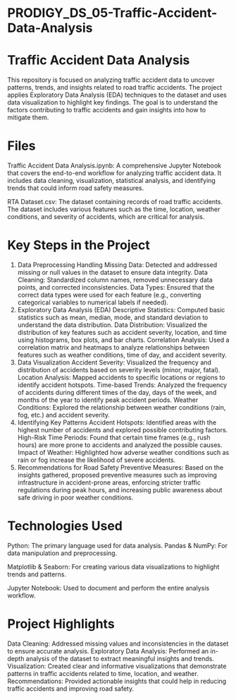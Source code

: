 # PRODIGY_DS_05-Traffic-Accident-Data-Analysis
# Traffic Accident Data Analysis
This repository is focused on analyzing traffic accident data to uncover patterns, trends, and insights related to road traffic accidents. The project applies Exploratory Data Analysis (EDA) techniques to the dataset and uses data visualization to highlight key findings. The goal is to understand the factors contributing to traffic accidents and gain insights into how to mitigate them.

# Files
Traffic Accident Data Analysis.ipynb: A comprehensive Jupyter Notebook that covers the end-to-end workflow for analyzing traffic accident data. It includes data cleaning, visualization, statistical analysis, and identifying trends that could inform road safety measures.

RTA Dataset.csv: The dataset containing records of road traffic accidents. The dataset includes various features such as the time, location, weather conditions, and severity of accidents, which are critical for analysis.

# Key Steps in the Project
1. Data Preprocessing
Handling Missing Data: Detected and addressed missing or null values in the dataset to ensure data integrity.
Data Cleaning: Standardized column names, removed unnecessary data points, and corrected inconsistencies.
Data Types: Ensured that the correct data types were used for each feature (e.g., converting categorical variables to numerical labels if needed).
2. Exploratory Data Analysis (EDA)
Descriptive Statistics: Computed basic statistics such as mean, median, mode, and standard deviation to understand the data distribution.
Data Distribution: Visualized the distribution of key features such as accident severity, location, and time using histograms, box plots, and bar charts.
Correlation Analysis: Used a correlation matrix and heatmaps to analyze relationships between features such as weather conditions, time of day, and accident severity.
3. Data Visualization
Accident Severity: Visualized the frequency and distribution of accidents based on severity levels (minor, major, fatal).
Location Analysis: Mapped accidents to specific locations or regions to identify accident hotspots.
Time-based Trends: Analyzed the frequency of accidents during different times of the day, days of the week, and months of the year to identify peak accident periods.
Weather Conditions: Explored the relationship between weather conditions (rain, fog, etc.) and accident severity.
4. Identifying Key Patterns
Accident Hotspots: Identified areas with the highest number of accidents and explored possible contributing factors.
High-Risk Time Periods: Found that certain time frames (e.g., rush hours) are more prone to accidents and analyzed the possible causes.
Impact of Weather: Highlighted how adverse weather conditions such as rain or fog increase the likelihood of severe accidents.
5. Recommendations for Road Safety
Preventive Measures: Based on the insights gathered, proposed preventive measures such as improving infrastructure in accident-prone areas, enforcing stricter traffic regulations during peak hours, and increasing public awareness about safe driving in poor weather conditions.
# Technologies Used
Python: The primary language used for data analysis.
Pandas & NumPy: For data manipulation and preprocessing.

Matplotlib & Seaborn: For creating various data visualizations to highlight trends and patterns.

Jupyter Notebook: Used to document and perform the entire analysis workflow.
# Project Highlights
Data Cleaning: Addressed missing values and inconsistencies in the dataset to ensure accurate analysis.
Exploratory Data Analysis: Performed an in-depth analysis of the dataset to extract meaningful insights and trends.
Visualization: Created clear and informative visualizations that demonstrate patterns in traffic accidents related to time, location, and weather.
Recommendations: Provided actionable insights that could help in reducing traffic accidents and improving road safety.
